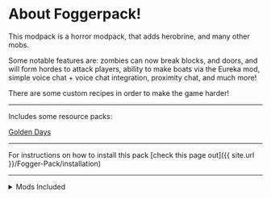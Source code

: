 # About Foggerpack!

This modpack is a horror modpack, that adds herobrine, and many other mobs.

Some notable features are: zombies can now break blocks, and doors, and will form hordes to attack players, ability to make boats via the Eureka mod, simple voice chat + voice chat integration, proximity chat, and much more!

There are some custom recipes in order to make the game harder!

---

Includes some resource packs:

[Golden Days](https://modrinth.com/resourcepack/golden-days)

---

For instructions on how to install this pack [check this page out]({{ site.url }}/Fogger-Pack/installation)

---

<details>
<summary> Mods Included </summary>

- 3D Skin Layers
- [ETF] Entity Texture Features
- Advancement Plaques
- Advancement Screenshot
- Amecs
- Amplified Nether
- Apocalypse
- Architectury API
- Armor Chroma for Fabric
- Audaki Cart Engine
- Auth Me
- Better Advancements
- Better Ping Display [Fabric]
- Better Statistics Screen
- Boat Fall
- Boat Item View
- Borderless Mining
- Carpet
- Cave Dweller Fabric
- Chat Heads
- Chunky
- ClearDespawn
- Cloth Config API
- Collective
- Compact Chat
- Continents
- CreativeCore
- Creeper Overhaul
- Diggus Maximus
- Disable Accessibility Screen
- Doctor Who - Weeping Angels
- Easy Magic
- Eating Animation
- Endgame Reborn
- Enhanced Block Entities
- EnhancedVisuals
- Entity Culling
- Equipment Compare
- Eureka!
- Fabric API
- Fabric Language Kotlin
- Fabrishot
- FastQuit
- Forge Config API Port
- Fresh Animations
- From The Fog
- GamemodeOverhaul
- Geckolib
- Global Packs
- Golden Days Base
- High-Speed Rail
- Iceberg
- ImmediatelyFast
- Indium
- Inventory Profiles Next
- Item Scroller
- Joy of Painting
- KubeJS
- LambDynamicLights
- Language Reload
- LazyDFU
- Leave My Bars Alone
- libIPN
- Librarian's Balance
- Lithium
- MaLiLib
- Map Atlases
- Memory Leak Fix
- MixinTrace
- Mod Menu
- Moonlight Lib
- More Armor Trims
- More Chat History
- More Culling
- NBT Autocomplete
- No Chat Reports
- No Telemetry
- Not Enough Animations
- Not Enough Recipe Book [NERB]
- Nvidium
- Nyf's Spiders
- oωo (owo-lib)
- Presence Footsteps
- Prism
- Progression Reborn
- Proximity Text Chat
- Puzzles Lib
- Raised
- Reese's Sodium Options
- Remove Reloading Screen
- Resourceful Config
- Rhino
- Roughly Enough Items (REI)
- Simple Voice Chat
- SleepWarp
- Snowball and Egg Knockback
- Sodium
- Sodium Extra
- Sound Physics Remastered
- Starlight (Fabric)
- Supplementaries
- This boat is MINE!
- Trimmable Tools
- Valkyrien Skies
- Voice Chat Interaction
- Wavey Capes
- YetAnotherConfigLib
- Your Options Shall Be Respected (YOSBR)
- YUNG's API
- YUNG's Better Strongholds

</details>

